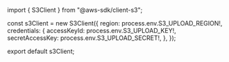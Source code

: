 import { S3Client } from "@aws-sdk/client-s3";

const s3Client = new S3Client({
  region: process.env.S3_UPLOAD_REGION!,
  credentials: {
    accessKeyId: process.env.S3_UPLOAD_KEY!,
    secretAccessKey: process.env.S3_UPLOAD_SECRET!,
  },
});

export default s3Client;